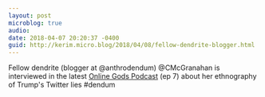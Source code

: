 ```yaml
---
layout: post
microblog: true
audio: 
date: 2018-04-07 20:20:37 -0400
guid: http://kerim.micro.blog/2018/04/08/fellow-dendrite-blogger.html
---
```

Fellow dendrite (blogger at @anthrodendum) @CMcGranahan is interviewed in the latest [Online Gods Podcast](http://www.fordigitaldignity.com/lies-and-comedy/) (ep 7) about her ethnography of Trump's Twitter lies #dendum
